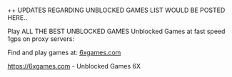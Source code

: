 <br>
++ UPDATES REGARDING UNBLOCKED GAMES LIST WOULD BE POSTED HERE..

Play ALL THE BEST UNBLOCKED GAMES Unblocked Games at fast speed 1gps on proxy servers:

Find and play games at:
<a href="https://6xgames.com">6xgames.com </a>

https://6xgames.com  - Unblocked Games 6X



